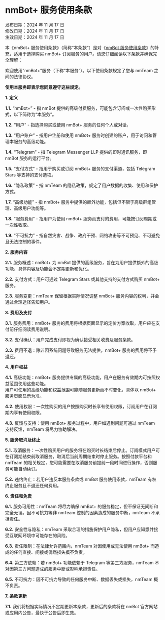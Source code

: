 # nmBot+ 服务使用条款

发布日期：2024 年 11 月 17 日  
修改日期：2024 年 11 月 17 日  
生效日期：2024 年 11 月 17 日  

本《nmBot+ 服务使用条款》（简称“本条款”）是对《[nmBot 服务使用条款](terms-of-use.md)》的补充，适用于选择购买 nmBot+ 订阅服务的用户。请您仔细阅读以下条款并确保完全理解：

欢迎使用“nmBot+”服务（下称“本服务”）。以下使用条款规定了您与 nmTeam 之间的法律协议。

**使用本服务即表示您同意遵守这些规定。**

**1. 定义**

**1.1.** “nmBot+” - 指 nmBot 提供的高级付费服务，可能包含订阅或一次性购买形式，以下简称为“本服务”。

**1.2.** “用户” - 指选择购买或使用 nmBot+ 服务的任何个人或对话。

**1.3.** “用户账户” - 指用户注册和使用 nmBot+ 服务时创建的账户，用于访问和管理本服务的高级功能。

**1.4.** “Telegram” - 指 Telegram Messenger LLP 提供的即时通讯服务，即 nmBot 服务的运行平台。

**1.5.** “支付方式” - 指用于购买或订阅 nmBot+ 服务的支付渠道，包括 Telegram Stars 等支持的支付选项。

**1.6.** “隐私政策” - 指 nmTeam 的隐私政策，规定了用户数据的收集、使用和保护方式。

**1.7.** “高级功能” - 指 nmBot+ 服务中提供的额外功能，包括但不限于高级群组管理、高级用户功能等。

**1.8.** “服务费用” - 指用户为使用 nmBot+ 服务而支付的费用，可能按订阅周期或一次性收取。

**1.9.** “不可抗力” - 指自然灾害、战争、政府干预、网络攻击等不可预见、不可避免且无法控制的事件。

**2. 服务内容**

**2.1.** 服务概述：nmBot+ 为 nmBot 提供的高级服务，旨在为用户提供额外的高级功能，具体内容及功能会不定期更新和优化。

**2.2.** 支付方式：用户可通过 Telegram Stars 或其他支持的支付方式购买 nmBot+ 服务。

**2.3.** 服务变更：nmTeam 保留根据实际情况调整 nmBot+ 服务内容的权利，并会通过合理途径告知用户。

**3. 费用及支付**

**3.1.** 服务费用：nmBot+ 服务的费用将根据页面显示的定价方案收取，用户应在支付前仔细阅读费用说明。

**3.2.** 支付确认：用户完成支付即视为确认接受相关收费及服务条款。

**3.3.** 费用不退：除非因系统问题导致服务无法提供，nmBot+ 服务的费用将不予退还。

**4. 用户权益**

**4.1.** 高级功能：nmBot+ 服务提供专属的高级功能，用户在服务有效期内可按照权益范围使用这些功能。  
用户可使用的高级功能和权益范围可能随服务更新而不时变化，具体以 nmBot+ 服务页面显示为准。

**4.2.** 使用权限：一次性购买的用户按照购买时长享有使用权限，订阅用户在订阅期内享有使用权限。

**4.3.** 反馈与支持：使用 nmBot+ 服务过程中，用户如遇到问题可通过 nmTeam 支持反馈，nmTeam 将尽力协助解决。

**5. 服务取消及终止**

**5.1.** 取消服务：一次性购买用户的服务将在购买时长结束后停止。订阅模式用户可在订阅期结束前取消服务，取消后当前周期结束时停止服务。按照付款平台和 nmTeam 的相关规定，您可能需要在取消服务前提前一段时间进行操作，否则服务可能自动续订。

**5.2.** 违约终止：若用户违反本服务条款或 nmBot 服务使用条款，nmTeam 有权终止服务且不退还任何费用。

**6. 责任和免责**

**6.1.** 服务可用性：nmTeam 将尽力确保 nmBot+ 的服务稳定，但不保证无间断和完全无误。因不可抗力等非 nmTeam 控制的因素造成的服务中断，nmTeam 不承担责任。

**6.2.** 安全性与隐私：nmTeam 采取合理的措施保护用户隐私，但用户应知悉并接受互联网环境中可能存在的风险。

**6.3.** 责任限制：在法律允许范围内，nmTeam 对因使用或无法使用 nmBot+ 而造成的任何直接、间接或偶然损失概不负责。

**6.4.** 第三方依赖：若 nmBot+ 功能依赖于 Telegram 等第三方服务，nmTeam 不对因第三方问题造成的服务中断或影响承担责任。

**6.5.** 不可抗力：因不可抗力导致的任何服务中断、数据丢失或损失，nmTeam 概不负责。

**7. 条款更新**

**7.1.** 我们将根据实际情况不定期更新本条款，更新后的条款将在 nmBot 官方网站或应用内公告，最快于公告后即生效。
